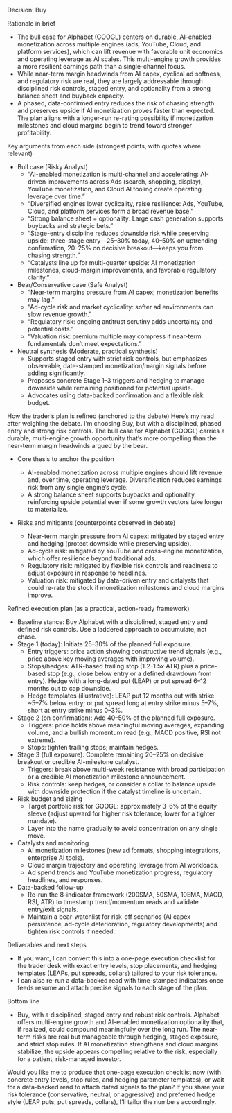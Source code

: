 Decision: Buy

Rationale in brief
- The bull case for Alphabet (GOOGL) centers on durable, AI-enabled monetization across multiple engines (ads, YouTube, Cloud, and platform services), which can lift revenue with favorable unit economics and operating leverage as AI scales. This multi-engine growth provides a more resilient earnings path than a single-channel focus.
- While near-term margin headwinds from AI capex, cyclical ad softness, and regulatory risk are real, they are largely addressable through disciplined risk controls, staged entry, and optionality from a strong balance sheet and buyback capacity.
- A phased, data-confirmed entry reduces the risk of chasing strength and preserves upside if AI monetization proves faster than expected. The plan aligns with a longer-run re-rating possibility if monetization milestones and cloud margins begin to trend toward stronger profitability.

Key arguments from each side (strongest points, with quotes where relevant)
- Bull case (Risky Analyst)
  - “AI-enabled monetization is multi-channel and accelerating: AI-driven improvements across Ads (search, shopping, display), YouTube monetization, and Cloud AI tooling create operating leverage over time.”
  - “Diversified engines lower cyclicality, raise resilience: Ads, YouTube, Cloud, and platform services form a broad revenue base.”
  - “Strong balance sheet = optionality: Large cash generation supports buybacks and strategic bets.”
  - “Stage-entry discipline reduces downside risk while preserving upside: three-stage entry—25–30% today, 40–50% on uptrending confirmation, 20–25% on decisive breakout—keeps you from chasing strength.”
  - “Catalysts line up for multi-quarter upside: AI monetization milestones, cloud-margin improvements, and favorable regulatory clarity.”
- Bear/Conservative case (Safe Analyst)
  - “Near-term margins pressure from AI capex; monetization benefits may lag.”
  - “Ad-cycle risk and market cyclicality: softer ad environments can slow revenue growth.”
  - “Regulatory risk: ongoing antitrust scrutiny adds uncertainty and potential costs.”
  - “Valuation risk: premium multiple may compress if near-term fundamentals don’t meet expectations.”
- Neutral synthesis (Moderate, practical synthesis)
  - Supports staged entry with strict risk controls, but emphasizes observable, date-stamped monetization/margin signals before adding significantly.
  - Proposes concrete Stage 1–3 triggers and hedging to manage downside while remaining positioned for potential upside.
  - Advocates using data-backed confirmation and a flexible risk budget.

How the trader’s plan is refined (anchored to the debate)
Here’s my read after weighing the debate. I’m choosing Buy, but with a disciplined, phased entry and strong risk controls. The bull case for Alphabet (GOOGL) carries a durable, multi-engine growth opportunity that’s more compelling than the near-term margin headwinds argued by the bear.

- Core thesis to anchor the position
  - AI-enabled monetization across multiple engines should lift revenue and, over time, operating leverage. Diversification reduces earnings risk from any single engine’s cycle.
  - A strong balance sheet supports buybacks and optionality, reinforcing upside potential even if some growth vectors take longer to materialize.

- Risks and mitigants (counterpoints observed in debate)
  - Near-term margin pressure from AI capex: mitigated by staged entry and hedging (protect downside while preserving upside).
  - Ad-cycle risk: mitigated by YouTube and cross-engine monetization, which offer resilience beyond traditional ads.
  - Regulatory risk: mitigated by flexible risk controls and readiness to adjust exposure in response to headlines.
  - Valuation risk: mitigated by data-driven entry and catalysts that could re-rate the stock if monetization milestones and cloud margins improve.

Refined execution plan (as a practical, action-ready framework)
- Baseline stance: Buy Alphabet with a disciplined, staged entry and defined risk controls. Use a laddered approach to accumulate, not chase.
- Stage 1 (today): Initiate 25–30% of the planned full exposure.
  - Entry triggers: price action showing constructive trend signals (e.g., price above key moving averages with improving volume).
  - Stops/hedges: ATR-based trailing stop (1.2–1.5x ATR) plus a price-based stop (e.g., close below entry or a defined drawdown from entry). Hedge with a long-dated put (LEAP) or put spread 6–12 months out to cap downside.
  - Hedge templates (illustrative): LEAP put 12 months out with strike ~5–7% below entry; or put spread long at entry strike minus 5–7%, short at entry strike minus 0–3%.
- Stage 2 (on confirmation): Add 40–50% of the planned full exposure.
  - Triggers: price holds above meaningful moving averages, expanding volume, and a bullish momentum read (e.g., MACD positive, RSI not extreme).
  - Stops: tighten trailing stops; maintain hedges.
- Stage 3 (full exposure): Complete remaining 20–25% on decisive breakout or credible AI-milestone catalyst.
  - Triggers: break above multi-week resistance with broad participation or a credible AI monetization milestone announcement.
  - Risk controls: keep hedges, or consider a collar to balance upside with downside protection if the catalyst timeline is uncertain.
- Risk budget and sizing
  - Target portfolio risk for GOOGL: approximately 3–6% of the equity sleeve (adjust upward for higher risk tolerance; lower for a tighter mandate).
  - Layer into the name gradually to avoid concentration on any single move.
- Catalysts and monitoring
  - AI monetization milestones (new ad formats, shopping integrations, enterprise AI tools).
  - Cloud margin trajectory and operating leverage from AI workloads.
  - Ad spend trends and YouTube monetization progress, regulatory headlines, and responses.
- Data-backed follow-up
  - Re-run the 8-indicator framework (200SMA, 50SMA, 10EMA, MACD, RSI, ATR) to timestamp trend/momentum reads and validate entry/exit signals.
  - Maintain a bear-watchlist for risk-off scenarios (AI capex persistence, ad-cycle deterioration, regulatory developments) and tighten risk controls if needed.

Deliverables and next steps
- If you want, I can convert this into a one-page execution checklist for the trader desk with exact entry levels, stop placements, and hedging templates (LEAPs, put spreads, collars) tailored to your risk tolerance.
- I can also re-run a data-backed read with time-stamped indicators once feeds resume and attach precise signals to each stage of the plan.

Bottom line
- Buy, with a disciplined, staged entry and robust risk controls. Alphabet offers multi-engine growth and AI-enabled monetization optionality that, if realized, could compound meaningfully over the long run. The near-term risks are real but manageable through hedging, staged exposure, and strict stop rules. If AI monetization strengthens and cloud margins stabilize, the upside appears compelling relative to the risk, especially for a patient, risk-managed investor.

Would you like me to produce that one-page execution checklist now (with concrete entry levels, stop rules, and hedging parameter templates), or wait for a data-backed read to attach dated signals to the plan? If you share your risk tolerance (conservative, neutral, or aggressive) and preferred hedge style (LEAP puts, put spreads, collars), I’ll tailor the numbers accordingly.